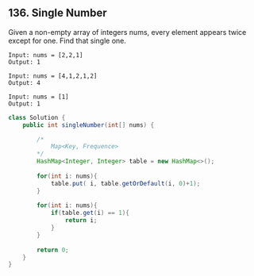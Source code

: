 ## 136. Single Number

Given a non-empty array of integers nums, every element appears twice except for one. Find that single one.

```
Input: nums = [2,2,1]
Output: 1

Input: nums = [4,1,2,1,2]
Output: 4

Input: nums = [1]
Output: 1
```
```Java
class Solution {
    public int singleNumber(int[] nums) {

        /*
            Map<Key, Frequence>
        */
        HashMap<Integer, Integer> table = new HashMap<>();
        
        for(int i: nums){
            table.put( i, table.getOrDefault(i, 0)+1);
        }
        
        for(int i: nums){
            if(table.get(i) == 1){
                return i;
            }
        }
        
        return 0;
    }
}
```